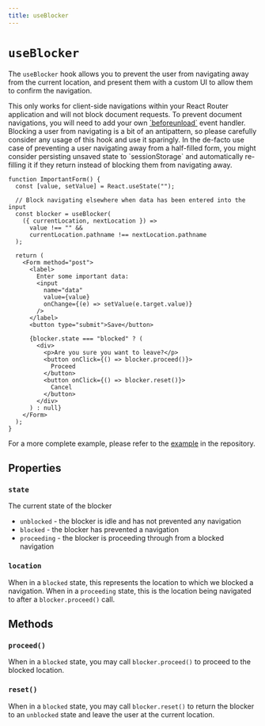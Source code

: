 ```yaml
---
title: useBlocker
---
```


# `useBlocker`

The `useBlocker` hook allows you to prevent the user from navigating away from the current location, and present them with a custom UI to allow them to confirm the navigation.

<docs-info>
This only works for client-side navigations within your React Router application and will not block document requests. To prevent document navigations, you will need to add your own <a href="https://developer.mozilla.org/en-US/docs/Web/API/Window/beforeunload_event" target="_blank">`beforeunload`</a> event handler.
</docs-info>

<docs-warning>
Blocking a user from navigating is a bit of an antipattern, so please carefully consider any usage of this hook and use it sparingly. In the de-facto use case of preventing a user navigating away from a half-filled form, you might consider persisting unsaved state to `sessionStorage` and automatically re-filling it if they return instead of blocking them from navigating away.
</docs-warning>

```tsx
function ImportantForm() {
  const [value, setValue] = React.useState("");

  // Block navigating elsewhere when data has been entered into the input
  const blocker = useBlocker(
    ({ currentLocation, nextLocation }) =>
      value !== "" &&
      currentLocation.pathname !== nextLocation.pathname
  );

  return (
    <Form method="post">
      <label>
        Enter some important data:
        <input
          name="data"
          value={value}
          onChange={(e) => setValue(e.target.value)}
        />
      </label>
      <button type="submit">Save</button>

      {blocker.state === "blocked" ? (
        <div>
          <p>Are you sure you want to leave?</p>
          <button onClick={() => blocker.proceed()}>
            Proceed
          </button>
          <button onClick={() => blocker.reset()}>
            Cancel
          </button>
        </div>
      ) : null}
    </Form>
  );
}
```

For a more complete example, please refer to the [example][example] in the repository.

## Properties

### `state`

The current state of the blocker

- `unblocked` - the blocker is idle and has not prevented any navigation
- `blocked` - the blocker has prevented a navigation
- `proceeding` - the blocker is proceeding through from a blocked navigation

### `location`

When in a `blocked` state, this represents the location to which we blocked a navigation. When in a `proceeding` state, this is the location being navigated to after a `blocker.proceed()` call.

## Methods

### `proceed()`

When in a `blocked` state, you may call `blocker.proceed()` to proceed to the blocked location.

### `reset()`

When in a `blocked` state, you may call `blocker.reset()` to return the blocker to an `unblocked` state and leave the user at the current location.

[example]: https://github.com/remix-run/react-router/tree/main/examples/navigation-blocking
